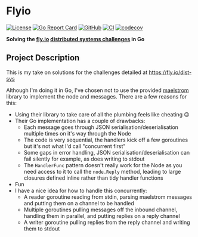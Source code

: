 # Flyio

[![License](https://img.shields.io/github/license/FollowTheProcess/flyio)](https://github.com/FollowTheProcess/flyio)
[![Go Report Card](https://goreportcard.com/badge/github.com/FollowTheProcess/flyio)](https://goreportcard.com/report/github.com/FollowTheProcess/flyio)
[![GitHub](https://img.shields.io/github/v/release/FollowTheProcess/flyio?logo=github&sort=semver)](https://github.com/FollowTheProcess/flyio)
[![CI](https://github.com/FollowTheProcess/flyio/workflows/CI/badge.svg)](https://github.com/FollowTheProcess/flyio/actions?query=workflow%3ACI)
[![codecov](https://codecov.io/gh/FollowTheProcess/flyio/branch/main/graph/badge.svg)](https://codecov.io/gh/FollowTheProcess/flyio)

**Solving the [fly.io] [distributed systems challenges] in Go**

## Project Description

This is my take on solutions for the challenges detailed at <https://fly.io/dist-sys>

Although I'm doing it in Go, I've chosen not to use the provided [maelstrom] library to implement the node and messages. There are a few reasons for this:

- Using their library to take care of all the plumbing feels like cheating 😉
- Their Go implementation has a couple of drawbacks:
  - Each message goes through JSON serialisation/deserialisation multiple times on it's way through the Node
  - The code is very sequential, the handlers kick off a few goroutines but it's not what I'd call "concurrent first"
  - Some gaps in error handling, JSON serialisation/deserialisation can fail silently for example, as does writing to stdout
  - The `HandlerFunc` pattern doesn't really work for the Node as you need access to it to call the `node.Reply` method, leading to large closures defined inline rather than tidy handler functions
- Fun
- I have a nice idea for how to handle this concurrently:
  - A reader goroutine reading from stdin, parsing maelstrom messages and putting them on a channel to be handled
  - Multiple goroutines pulling messages off the inbound channel, handling them in parallel, and putting replies on a reply channel
  - A writer goroutine pulling replies from the reply channel and writing them to stdout

[fly.io]: https://fly.io
[distributed systems challenges]: https://fly.io/dist-sys
[maelstrom]: https://github.com/jepsen-io/maelstrom
